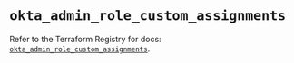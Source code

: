 # `okta_admin_role_custom_assignments`

Refer to the Terraform Registry for docs: [`okta_admin_role_custom_assignments`](https://registry.terraform.io/providers/okta/okta/4.8.1/docs/resources/admin_role_custom_assignments).
